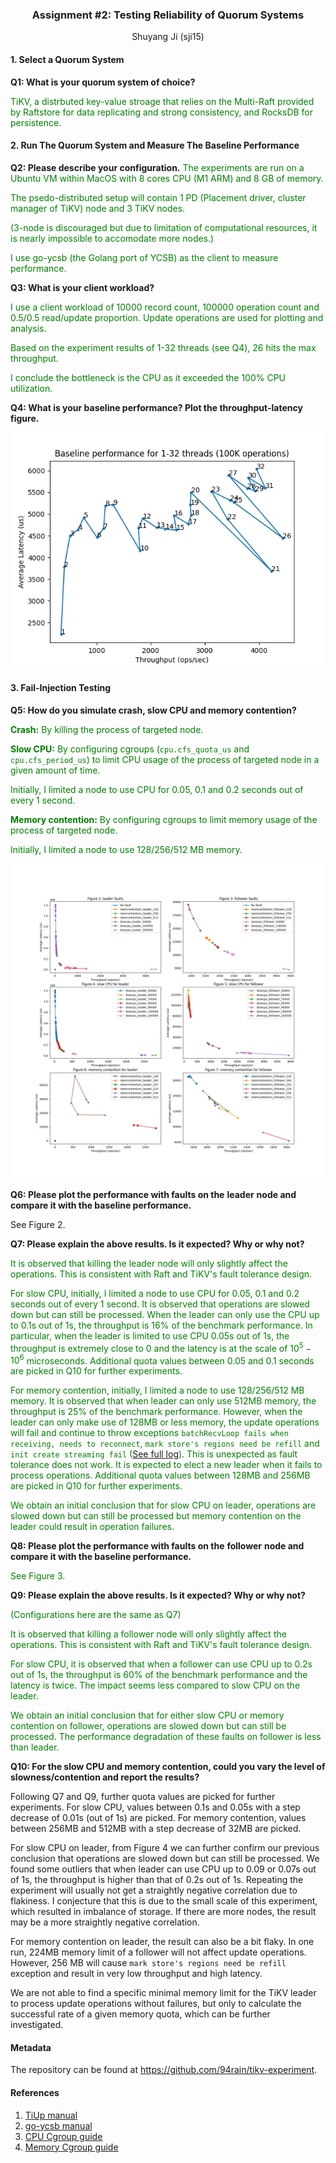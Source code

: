 <h3 align="center"> Assignment #2: Testing Reliability of Quorum Systems</h1>

<center>Shuyang Ji (sji15)</center>

#### 1. Select a Quorum System

**Q1: What is your quorum system of choice?**

<span style="color: green">TiKV, a distrbuted key-value stroage that relies on the Multi-Raft provided by Raftstore for data replicating and strong consistency, and RocksDB for persistence. </span>



#### **2. Run The Quorum System and Measure The Baseline Performance**

**Q2: Please describe your configuration.**
<span style="color: green">The experiments are run on a Ubuntu VM within MacOS with 8 cores CPU (M1 ARM) and 8 GB of memory.</span>

<span style="color: green">The psedo-distributed setup will contain 1 PD (Placement driver, cluster manager of TiKV) node and 3 TiKV nodes.</span> 

<span style="color: green">(3-node is discouraged but due to limitation of computational resources, it is nearly impossible to accomodate more nodes.)</span>

<span style="color: green">I use go-ycsb (the Golang port of YCSB) as the client to measure performance.</span>

**Q3: What is your client workload?**

<span style="color: green">I use a client workload of 10000 record count, 100000 operation count and 0.5/0.5 read/update proportion. Update operations are used for plotting and analysis.</span>

<span style="color: green">Based on the experiment results of 1-32 threads (see Q4), 26 hits the max throughput.</span> 

<span style="color: green">I conclude the bottleneck is the CPU as it exceeded the 100% CPU utilization.</span> 

**Q4: What is your baseline performance? Plot the throughput-latency figure.**

![](assets/baseline.png)

<div style="page-break-after: always;"></div>

#### **3. Fail-Injection Testing**

**Q5: How do you simulate crash, slow CPU and memory contention?**

<span style="color: green"><b>Crash:</b> By killing the process of targeted node.</span> 

<span style="color: green"><b>Slow CPU:</b> By configuring cgroups (`cpu.cfs_quota_us` and `cpu.cfs_period_us`) to limit CPU usage of the process of targeted node in a given amount of time.</span> 

<span style="color: green">Initially, I limited a node to use CPU for 0.05, 0.1 and 0.2 seconds out of every 1 second.</span>

<span style="color: green"><b>Memory contention:</b> By configuring cgroups to limit memory usage of the process of targeted node.</span> 

<span style="color: green">Initially, I limited a node to use 128/256/512 MB memory.</span>

![](assets/fault.png)

**Q6: Please plot the performance with faults on the** **leader** **node and compare it with the baseline performance.**

See Figure 2.

<div style="page-break-after: always;"></div>

**Q7: Please explain the above results. Is it expected? Why or why not?**

<span style="color: green">It is observed that killing the leader node will only slightly affect the operations. This is consistent with Raft and TiKV's fault tolerance design.</span>

<span style="color: green">For slow CPU, initially, I limited a node to use CPU for 0.05, 0.1 and 0.2 seconds out of every 1 second. It is observed that operations are slowed down but can still be processed. When the leader can only use the CPU up to 0.1s out of 1s, the throughput is 16% of the benchmark performance. In particular, when the leader is limited to use CPU 0.05s out of 1s, the throughput is extremely close to 0 and the latency is at the scale of $10^5-10^6$ microseconds. Additional quota values between 0.05 and 0.1 seconds are picked in Q10 for further experiments.</span> 

<span style="color: green">For memory contention, initially, I limited a node to use 128/256/512 MB memory. It is observed that when leader can only use 512MB memory, the throughput is 25% of the benchmark performance. However, when the leader can only make use of 128MB  or less memory, the update operations will fail and continue to throw exceptions `batchRecvLoop fails when receiving, needs to reconnect`, `mark store's regions need be refill` and `init create streaming fail` ([See full log](https://github.com/94rain/tikv-experiment/blob/main/logs/memcontention_leader_256)). This is unexpected as fault tolerance does not work. It is expected to elect a new leader when it fails to process operations. Additional quota values between 128MB and 256MB are picked in Q10 for further experiments.</span>

<span style="color: green">We obtain an initial conclusion that for slow CPU on leader, operations are slowed down but can still be processed but memory contention on the leader could result in operation failures.</span>



**Q8: Please plot the performance with faults on the** **follower** **node and compare it with the baseline performance.**

<span style="color: green">See Figure 3.</span>

**Q9: Please explain the above results. Is it expected? Why or why not?**

<span style="color: green">(Configurations here are the same as Q7)</span>

<span style="color: green">It is observed that killing a follower node will only slightly affect the operations. This is consistent with Raft and TiKV's fault tolerance design.</span>

<span style="color: green">For slow CPU, it is observed that when a follower can use CPU up to 0.2s out of 1s, the throughput is 60% of the benchmark performance and the latency is twice. The impact seems less compared to slow CPU on the leader.</span>

<span style="color: green">We obtain an initial conclusion that for either slow CPU or memory contention on follower, operations are slowed down but can still be processed. The performance degradation of these faults on follower is less than leader.</span>

**Q10: For the slow CPU and memory contention, could you vary the level of slowness/contention and report the results?**

Following Q7 and Q9, further quota values are picked for further experiments. For slow CPU, values between 0.1s and 0.05s with a step decrease of 0.01s (out of 1s) are picked. For memory contention, values between 256MB and 512MB with a step decrease of 32MB are picked.

For slow CPU on leader, from Figure 4 we can further confirm our previous conclusion that operations are slowed down but can still be processed. We found some outliers that when leader can use CPU up to 0.09 or 0.07s out of 1s, the throughput is higher than that of 0.2s out of 1s. Repeating the experiment will usually not get a straightly negative correlation due to flakiness. I conjecture that this is due to the small scale of this experiment, which resulted in imbalance of storage. If there are more nodes, the result may be a more straightly negative correlation.

For memory contention on leader, the result can also be a bit flaky. In one run, 224MB memory limit of a follower will not affect update operations. However, 256 MB will cause `mark store's regions need be refill` exception and result in very low throughput and high latency.

We are not able to find a specific minimal memory limit for the TiKV leader to process update operations without failures, but only to calculate the successful rate of a given memory quota, which can be further investigated.



#### Metadata

The repository can be found at https://github.com/94rain/tikv-experiment.

#### References
1. [TiUp manual](https://github.com/pingcap/tiup/blob/master/doc/user/overview.md)
2. [go-ycsb manual](https://github.com/pingcap/go-ycsb)
3. [CPU Cgroup guide](https://access.redhat.com/documentation/en-us/red_hat_enterprise_linux/6/html/resource_management_guide/sec-cpu)
4. [Memory Cgroup guide](https://access.redhat.com/documentation/en-us/red_hat_enterprise_linux/6/html/resource_management_guide/sec-memory)
